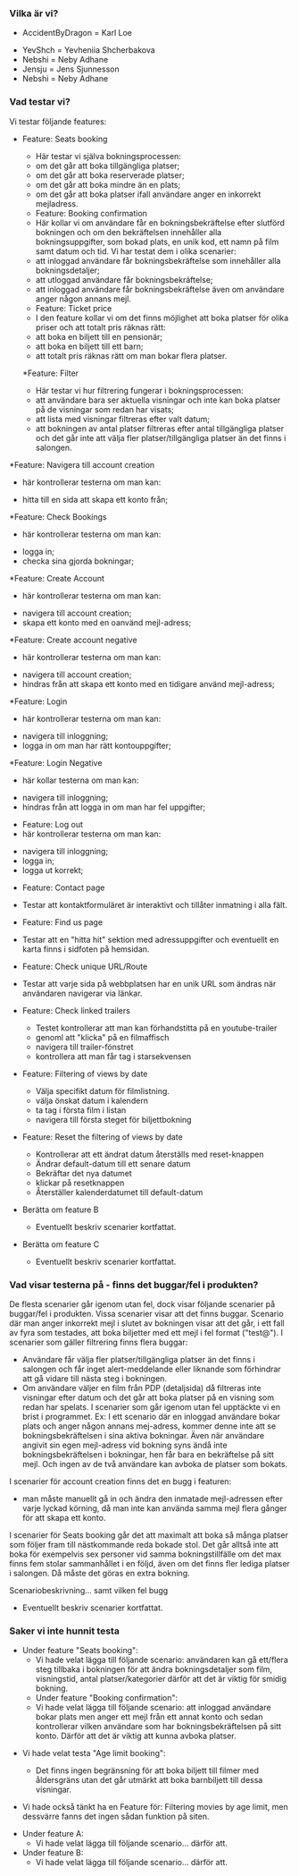 ### Vilka är vi?
* AccidentByDragon = Karl Loe
- YevShch = Yevheniia Shcherbakova
- Nebshi = Neby Adhane
- Jensju = Jens Sjunnesson
- Nebshi = Neby Adhane

### Vad testar vi?
Vi testar följande features:
* Feature: Seats booking
  *  Här testar vi själva bokningsprocessen:
  - om det går att boka tillgängliga platser;
  - om det går att boka reserverade platser;
  - om det går att boka mindre än en plats;
  - om det går att boka platser ifall användare anger en inkorrekt mejladress.

  * Feature: Booking confirmation
  * Här kollar vi om användare får en bokningsbekräftelse efter slutförd bokningen och om den bekräftelsen innehåller alla bokningsuppgifter, som bokad plats, en unik kod, ett namn på film samt datum och tid. Vi har testat dem i olika scenarier:
  - att inloggad användare får bokningsbekräftelse som innehåller alla bokningsdetaljer; 
  - att utloggad användare får bokningsbekräftelse; 
  - att inloggad användare får bokningsbekräftelse även om användare anger någon annans mejl.

  * Feature: Ticket price
  * I den feature kollar vi om det finns möjlighet att boka platser för olika priser och att totalt pris räknas rätt:
  - att boka en biljett till en pensionär;
  - att boka en biljett till ett barn;
  - att totalt pris räknas rätt om man bokar flera platser.

  *Feature: Filter
  * Här testar vi hur filtrering fungerar i bokningsprocessen:
  - att användare bara ser aktuella visningar och inte kan boka platser på de visningar som redan har visats;
  - att lista med visningar filtreras efter valt datum; 
  - att bokningen av antal platser filtreras efter antal tillgängliga platser och det går inte att välja fler platser/tillgängliga platser än det finns i salongen.

 *Feature: Navigera till account creation
 * här kontrollerar testerna om man kan:
  - hitta till en sida att skapa ett konto från;
   
 *Feature: Check Bookings
 * här kontrollerar testerna om man kan:
  - logga in;
  - checka sina gjorda bokningar;
   
  *Feature: Create Account
 * här kontrollerar testerna om man kan:
  - navigera till account creation;
  - skapa ett konto med en oanvänd mejl-adress;
   
*Feature: Create account negative
 * här kontrollerar testerna om man kan:
  - navigera till account creation;
  - hindras från att skapa ett konto med en tidigare använd mejl-adress;

*Feature: Login
 * här kontrollerar testerna om man kan:
  - navigera till inloggning;
  - logga in om man har rätt kontouppgifter;

*Feature: Login Negative
 * här kollar testerna om man kan:
  - navigera till inloggning;
  - hindras från att logga in om man har fel uppgifter;

* Feature: Log out
 * här kontrollerar testerna om man kan:
  - navigera till inloggning;
  - logga in;
  - logga ut korrekt;

 * Feature: Contact page
 - Testar att kontaktformuläret är interaktivt och tillåter inmatning i alla fält.

 * Feature: Find us page
  - Testar att en "hitta hit" sektion med adressuppgifter och eventuellt en karta finns i sidfoten på hemsidan. 

  * Feature: Check unique URL/Route
   - Testar att varje sida på webbplatsen har en unik URL som ändras när användaren navigerar via länkar.

* Feature: Check linked trailers
  * Testet kontrollerar att man kan förhandstitta på en youtube-trailer 
  - genoml att "klicka" på en filmaffisch
  - navigera till trailer-fönstret
  - kontrollera att man får tag i starsekvensen

* Feature: Filtering of views by date
  * Välja specifikt datum för filmlistning.
  - välja önskat datum i kalendern
  - ta tag i första film i listan
  - navigera till första steget för biljettbokning

* Feature: Reset the filtering of views by date
  * Kontrollerar att ett ändrat datum återställs med reset-knappen
  - Ändrar default-datum till ett senare datum
  - Bekräftar det nya datumet
  - klickar på resetknappen
  - Återställer kalenderdatumet till default-datum

* Berätta om feature B
  * Eventuellt beskriv scenarier kortfattat.
* Berätta om feature C
  * Eventuellt beskriv scenarier kortfattat.

 ### Vad visar testerna på - finns det buggar/fel i produkten? 
 De flesta scenarier går igenom utan fel, dock visar följande scenarier på buggar/fel i produkten.
 Vissa scenarier visar att det finns buggar.
 Scenario där man anger inkorrekt mejl i slutet av bokningen visar att det går, i ett fall av fyra som testades, att boka biljetter med ett mejl i fel format ("test@"). 
 I scenarier som gäller filtrering finns flera buggar: 
 - Användare får välja fler platser/tillgängliga platser än det finns i salongen och får inget alert-meddelande eller liknande som förhindrar att gå vidare till nästa steg i bokningen. 
 - Om användare väljer en film från PDP (detaljsida) då filtreras inte visningar efter datum och det går att boka platser på en visning som redan har spelats. 
 I scenarier som går igenom utan fel upptäckte vi en brist i programmet. Ex: I ett scenario där en inloggad användare bokar plats och anger någon annans mej-adress, kommer denne inte att se bokningsbekräftelsen i sina aktiva bokningar. Även när användare angivit sin egen mejl-adress vid bokning syns ändå inte bokningsbekräftelsen i bokningar, hen får bara en bekräftelse på sitt mejl. Och ingen av de två användare kan avboka de platser som bokats.

I scenarier för account creation finns det en bugg i featuren:
- man måste manuellt gå in och ändra den inmatade mejl-adressen efter varje lyckad körning, då man inte kan använda samma mejl flera gånger för att skapa ett konto.

I scenarier för Seats booking går det att maximalt att boka så många platser som följer fram till nästkommande reda bokade stol. Det går alltså inte att boka för exempelvis sex personer vid samma bokningstillfälle om det max finns fem stolar sammanhållet i en följd, även om det finns fler lediga platser i salongen. Då måste det göras en extra bokning.

Scenariobeskrivning... samt vilken fel bugg
* Eventuellt beskriv scenarier kortfattat.

### Saker vi inte hunnit testa
* Under feature "Seats booking":
  * Vi hade velat lägga till följande scenario: användaren kan gå ett/flera steg tillbaka i bokningen för att ändra bokningsdetaljer som film, visningstid, antal platser/kategorier därför att det är viktig för smidig bokning. 
  * Under feature "Booking confirmation":
  * Vi hade velat lägga till följande scenario: att inloggad användare bokar plats men anger ett mejl från ett annat konto och sedan kontrollerar vilken användare som har bokningsbekräftelsen på sitt konto. Därför att det är viktig att kunna avboka platser. 
+ Vi hade velat testa "Age limit booking": 
  + Det finns ingen begränsning för att boka biljett till filmer med åldersgräns utan det går utmärkt att boka barnbiljett till dessa visningar.

+ Vi hade också tänkt ha en Feature för: Filtering movies by age limit, men dessvärre fanns det ingen sådan funktion på siten.

 
  
* Under feature A:
  * Vi hade velat lägga till följande scenario... därför att.
* Under feature B:
  * Vi hade velat lägga till följande scenario... därför att.




